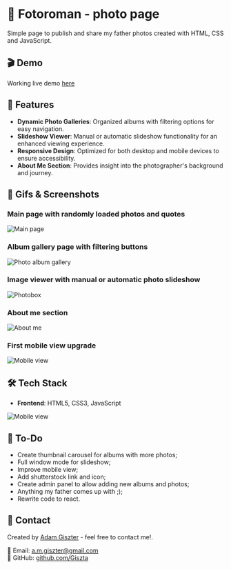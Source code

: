 # 📸 Fotoroman - photo page

Simple page to publish and share my father photos created with HTML, CSS and JavaScript.

## 🎬 Demo
Working live demo <a href="https://giszta.github.io/photopage/" target="_blank">here</a>

## 🚀 Features
- **Dynamic Photo Galleries**: Organized albums with filtering options for easy navigation.
- **Slideshow Viewer**: Manual or automatic slideshow functionality for an enhanced viewing experience.
- **Responsive Design**: Optimized for both desktop and mobile devices to ensure accessibility.
- **About Me Section**: Provides insight into the photographer's background and journey.

## 📸 Gifs & Screenshots
### Main page with randomly loaded photos and quotes

![Main page](./readme/main_page.gif)

### Album gallery page with filtering buttons
![Photo album gallery](./readme/photo_album.gif)

### Image viewer with manual or automatic photo slideshow
![Photobox](./readme/photobox.gif)

### About me section
![About me](./readme/about_me.png)

### First mobile view upgrade
![Mobile view](./readme/mobile_view.gif)

## 🛠️ Tech Stack
- **Frontend**: HTML5, CSS3, JavaScript

![Mobile view](./readme/page_schema.png)

## 📝 To-Do
* Create thumbnail carousel for albums with more photos;
* Full window mode for slideshow;
* Improve mobile view;
* Add shutterstock link and icon;
* Create admin panel to allow adding new albums and photos;
* Anything my father comes up with ;);
* Rewrite code to react.

## 📧 Contact

Created by <a href="https://www.linkedin.com/in/adam-giszter/" target="_blank">Adam Giszter</a> - feel free to contact me!.

📩 Email: [a.m.giszter@gmail.com](mailto:a.m.giszter@gmail.com)  
🔗 GitHub: [github.com/Giszta](https://github.com/Giszta)  
